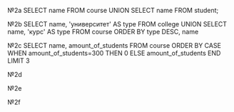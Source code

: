№2a
SELECT name
FROM course
UNION
SELECT name
FROM student;

№2b
SELECT name, 'университет' AS type
FROM college
UNION
SELECT name, 'курс' AS type
FROM course
ORDER BY type DESC, name

№2c
SELECT name, amount_of_students
FROM course
ORDER BY
CASE
WHEN amount_of_students=300 THEN 0
ELSE amount_of_students
END
LIMIT 3

№2d

№2e

№2f

